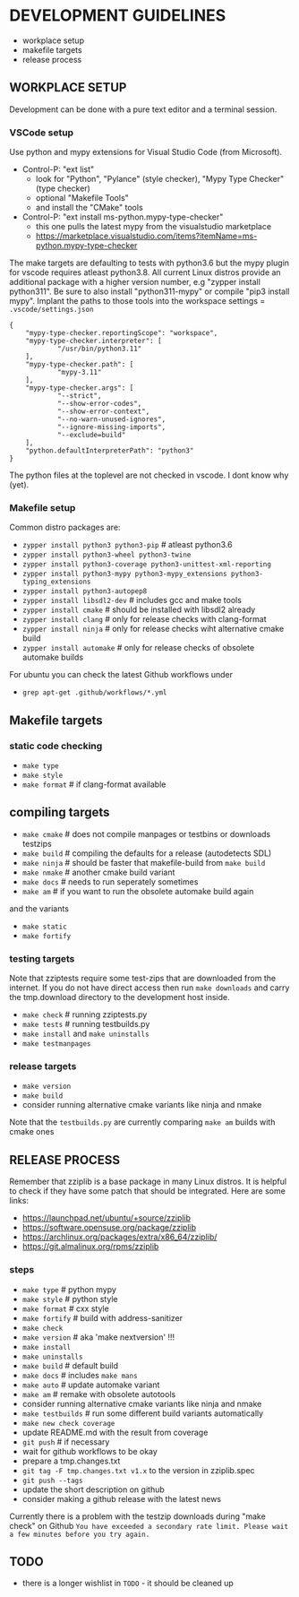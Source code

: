# DEVELOPMENT GUIDELINES

* workplace setup
* makefile targets
* release process

## WORKPLACE SETUP

Development can be done with a pure text editor and a terminal session.

### VSCode setup

Use python and mypy extensions for Visual Studio Code (from Microsoft).

* Control-P: "ext list"
  * look for "Python", "Pylance" (style checker), "Mypy Type Checker" (type checker)
  * optional "Makefile Tools"
  * and install the "CMake" tools
* Control-P: "ext install ms-python.mypy-type-checker"
  * this one pulls the latest mypy from the visualstudio marketplace
  * https://marketplace.visualstudio.com/items?itemName=ms-python.mypy-type-checker

The make targets are defaulting to tests with python3.6 but the mypy plugin
for vscode requires atleast python3.8. All current Linux distros provide an
additional package with a higher version number, e.g "zypper install python311".
Be sure to also install "python311-mypy" or compile "pip3 install mypy". 
Implant the paths to those tools into the workspace settings = `.vscode/settings.json`

    {
        "mypy-type-checker.reportingScope": "workspace",
        "mypy-type-checker.interpreter": [
                "/usr/bin/python3.11"
        ],
        "mypy-type-checker.path": [
                "mypy-3.11"
        ],
        "mypy-type-checker.args": [
                "--strict",
                "--show-error-codes",
                "--show-error-context",
                "--no-warn-unused-ignores",
                "--ignore-missing-imports",
                "--exclude=build"
        ],
        "python.defaultInterpreterPath": "python3"
    }

The python files at the toplevel are not checked in vscode. I dont know why (yet).

### Makefile setup

Common distro packages are:
* `zypper install python3 python3-pip` # atleast python3.6
* `zypper install python3-wheel python3-twine`
* `zypper install python3-coverage python3-unittest-xml-reporting`
* `zypper install python3-mypy python3-mypy_extensions python3-typing_extensions`
* `zypper install python3-autopep8`
* `zypper install libsdl2-dev` # includes gcc and make tools
* `zypper install cmake` # should be installed with libsdl2 already
* `zypper install clang` # only for release checks with clang-format
* `zypper install ninja` # only for release checks wiht alternative cmake build
* `zypper install automake` # only for release checks of obsolete automake builds

For ubuntu you can check the latest Github workflows under
* `grep apt-get .github/workflows/*.yml`

## Makefile targets

### static code checking

* `make type`
* `make style`
* `make format` # if clang-format available

## compiling targets

* `make cmake` # does not compile manpages or testbins or downloads testzips
* `make build` # compiling the defaults for a release (autodetects SDL)
* `make ninja` # should be faster that makefile-build from `make build`
* `make nmake` # another cmake build variant
* `make docs`  # needs to run seperately sometimes
* `make am`    # if you want to run the obsolete automake build again

and the variants

* `make static`
* `make fortify`

### testing targets

Note that zziptests require some test-zips that are downloaded from the internet.
If you do not have direct access then run `make downloads` and carry the tmp.download
directory to the development host inside.

* `make check` # running zziptests.py 
* `make tests` # running testbuilds.py 
* `make install` and `make uninstalls`
* `make testmanpages`

### release targets

* `make version`
* `make build`
* consider running alternative cmake variants like ninja and nmake

Note that the `testbuilds.py` are currently comparing `make am` builds with cmake ones

## RELEASE PROCESS

Remember that zziplib is a base package in many Linux distros. It is helpful to check
if they have some patch that should be integrated. Here are some links:

* https://launchpad.net/ubuntu/+source/zziplib
* https://software.opensuse.org/package/zziplib
* https://archlinux.org/packages/extra/x86_64/zziplib/
* https://git.almalinux.org/rpms/zziplib

### steps
* `make type`   # python mypy
* `make style`  # python style
* `make format` # cxx style
* `make fortify` # build with address-sanitizer
* `make check`
* `make version` # aka 'make nextversion' !!!
* `make install` 
* `make uninstalls`
* `make build` # default build
* `make docs` # includes `make mans`
* `make auto` # update automake variant
* `make am`   # remake with obsolete autotools
* consider running alternative cmake variants like ninja and nmake
* `make testbuilds` # run some different build variants automatically
* `make new check coverage` 
* update README.md with the result from coverage
* `git push` # if necessary
* wait for github workflows to be okay
* prepare a tmp.changes.txt 
* `git tag -F tmp.changes.txt v1.x` to the version in zziplib.spec
* `git push --tags`
* update the short description on github
* consider making a github release with the latest news

Currently there is a problem with the testzip downloads during "make check" on Github
`You have exceeded a secondary rate limit. Please wait a few minutes before you try again.`

## TODO

* there is a longer wishlist in `TODO` - it should be cleaned up
